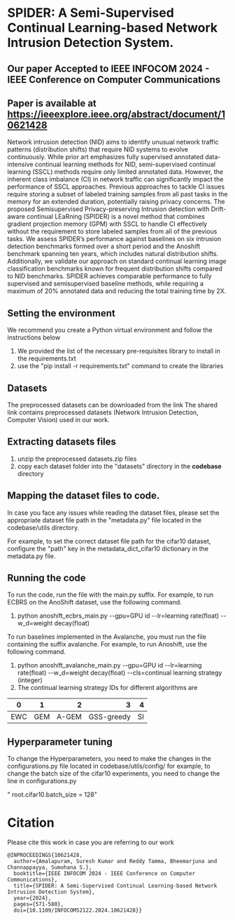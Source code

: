 # **SPIDER: A Semi-Supervised Continual Learning-based Network Intrusion Detection System**.
## Our paper Accepted to IEEE INFOCOM 2024 - IEEE Conference on Computer Communications
## Paper is available at https://ieeexplore.ieee.org/abstract/document/10621428

Network intrusion detection (NID) aims to identify unusual network traffic patterns (distribution shifts) that require NID systems to evolve continuously. While prior art emphasizes fully supervised annotated data-intensive continual learning methods for NID, semi-supervised continual learning (SSCL) methods require only limited annotated data. However, the inherent class imbalance (CI) in network traffic can significantly impact the performance of SSCL approaches. Previous approaches to tackle CI issues require storing a subset of labeled training samples from all past tasks in the memory for an extended duration, potentially raising privacy concerns. The proposed Semisupervised Privacy-preserving Intrusion detection with Drift-aware continual LEaRning (SPIDER) is a novel method that combines gradient projection memory (GPM) with SSCL to handle CI effectively without the requirement to store labeled samples from all of the previous tasks. We assess SPIDER’s performance against baselines on six intrusion detection benchmarks formed over a short period and the Anoshift benchmark spanning ten years, which includes natural distribution shifts. Additionally, we validate our approach on standard continual learning image classification benchmarks known for frequent distribution shifts compared to NID benchmarks. SPIDER achieves comparable performance to fully supervised and semisupervised baseline methods, while requiring a maximum of 20% annotated data and reducing the total training time by 2X.


## Setting the environment 

We recommend you create a  Python virtual environment and follow the instructions below
1. We provided the list of the necessary pre-requisites library to install in the requirements.txt
2. use  the "pip install -r requirements.txt" command to create the libraries

## Datasets
The preprocessed datasets can be downloaded from the link
The shared link contains preprocessed datasets (Network Intrusion Detection, Computer Vision) used in our work. 
## Extracting datasets files

1. unzip the preprocessed datasets.zip files
2. copy each dataset folder into the "datasets" directory in the **codebase** directory

##  Mapping the dataset files to code.
In case you face any issues while reading the dataset files, please set the appropriate dataset file path in the "metadata.py" file located in the codebase/utils directory.

For example, to set the correct dataset file path for the cifar10 dataset, configure the "path" key in  the metadata_dict_cifar10 dictionary in the metadata.py file.


## Running the code

To run the code, run the file with the main.py suffix. For example, to run ECBRS on the AnoShift dataset, use the following command.

1. python anoshift_ecbrs_main.py --gpu=GPU id --lr=learning rate(float) --w_d=weight decay(float)


To run baselines implemented in the Avalanche, you must run the file containing the suffix avalanche. For example, to run Anoshift, use the following command.

1. python anoshift_avalanche_main.py --gpu=GPU id --lr=learning rate(float) --w_d=weight decay(float) --cls=continual learning strategy (integer)
2. The continual learning strategy IDs for different algorithms are

| 0             | 1           | 2  |   3  | 4  |
| ------------- |:-------------:| -----:|-----:|-----:|
| EWC| GEM| A-GEM | GSS-greedy  | SI |


    
 ## Hyperparameter tuning

 To change the Hyperparameters, you need to make the changes in the configurations.py file located in codebase/utils/config/
 for example, to change the batch size of the cifar10 experiments, you need to change the line in configurations.py 

" root.cifar10.batch_size = 128"  




# Citation
Please cite this work in case you are referring to our work
```
@INPROCEEDINGS{10621428,
  author={Amalapuram, Suresh Kumar and Reddy Tamma, Bheemarjuna and Channappayya, Sumohana S.},
  booktitle={IEEE INFOCOM 2024 - IEEE Conference on Computer Communications}, 
  title={SPIDER: A Semi-Supervised Continual Learning-based Network Intrusion Detection System}, 
  year={2024},
  pages={571-580},  
  doi={10.1109/INFOCOM52122.2024.10621428}}

```


